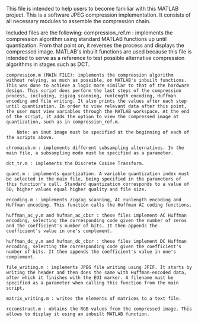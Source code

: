 This file is intended to help users to become familiar with this MATLAB project.
This is a software JPEG compression implementation. It consists of all necessary modules to assemble the compression chain.

Included files are the following:
    compression_ref.m : implements the compression algorithm using standard MATLAB functions up until quantization. From that point on, it reverses the process and displays the compressed image. MATLAB's inbuilt functions are used because this file is intended to serve as a reference to test possible alternative compression algorithms in stages such as DCT.

    compression.m (MAIN FILE): implements the compression algorithm without relying, as much as possible, on MATLAB's inbuilt functions. This was done to achieve a logic more similar to that of the hardware design. This script does perform the last steps of the compression process, including, zigzag scanning, runlength encoding, Huffman encoding and file writing. It also prints the values after each step until quantization. In order to view relevant data after this point, the user must view variables through the MATLAB workspace. At the end of the script, it adds the option to view the compressed image at quantization, such as in compression_ref.m.

        Note: an inut image must be specified at the beginning of each of the scripts above.

    chromasub.m : implements different subsampling alternatives. In the main file, a subsampling mode must be specified as a parameter.

    dct_tr.m : implements the Discrete Cosine Transform.

    quant.m : implements quantization. A variable quantization index must be selected in the main file, being specified in the parameters of this function's call. Standard quantization corresponds to a value of 50; higher values equal higher quality and file size.

    encoding.m : implements zigzag scanning, AC runlength encoding and Huffman encoding. This function calls the Huffman AC coding functions.

    huffman_ac_y.m and hufman_ac_cbcr : these files implement AC Huffman encoding, selecting the corresponding code given the number of zeros and the coefficient's number of bits. It then appends the coefficient's value in one's complement.

    huffman_dc_y.m and hufman_dc_cbcr : these files implement DC Huffman encoding, selecting the corresponding code given the coefficient's number of bits. It then appends the coefficient's value in one's complement.

    file_writing.m : implements JPEG file writing using JFIF. It starts by writing the header and then does the same with Huffman-encoded data, after which it finishes with the EOI marker. A filename must be specified as a parameter when calling this function from the main script.

    matrix_writing.m : writes the elements of matrices to a text file.

    reconstruct.m : obtains the RGB values from the compressed image. This allows to display it using an inbuilt MATLAB function.